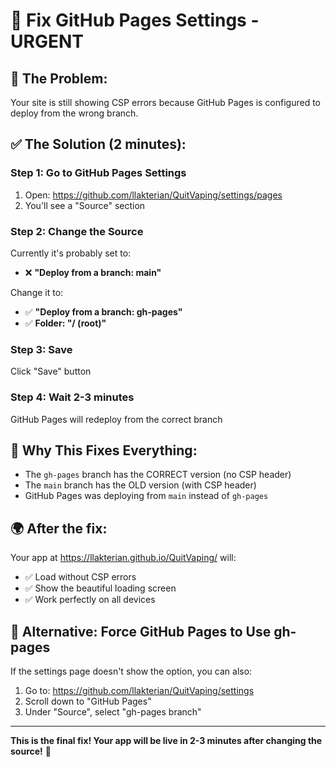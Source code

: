# 🔧 Fix GitHub Pages Settings - URGENT

## 🚨 **The Problem:**
Your site is still showing CSP errors because GitHub Pages is configured to deploy from the wrong branch.

## ✅ **The Solution (2 minutes):**

### **Step 1: Go to GitHub Pages Settings**
1. Open: https://github.com/llakterian/QuitVaping/settings/pages
2. You'll see a "Source" section

### **Step 2: Change the Source**
Currently it's probably set to:
- ❌ **"Deploy from a branch: main"** 

Change it to:
- ✅ **"Deploy from a branch: gh-pages"**
- ✅ **Folder: "/ (root)"**

### **Step 3: Save**
Click "Save" button

### **Step 4: Wait 2-3 minutes**
GitHub Pages will redeploy from the correct branch

## 🎯 **Why This Fixes Everything:**

- The `gh-pages` branch has the CORRECT version (no CSP header)
- The `main` branch has the OLD version (with CSP header)
- GitHub Pages was deploying from `main` instead of `gh-pages`

## 🌍 **After the fix:**
Your app at https://llakterian.github.io/QuitVaping/ will:
- ✅ Load without CSP errors
- ✅ Show the beautiful loading screen
- ✅ Work perfectly on all devices

## 🚀 **Alternative: Force GitHub Pages to Use gh-pages**

If the settings page doesn't show the option, you can also:
1. Go to: https://github.com/llakterian/QuitVaping/settings
2. Scroll down to "GitHub Pages"
3. Under "Source", select "gh-pages branch"

---

**This is the final fix! Your app will be live in 2-3 minutes after changing the source!** 🎉